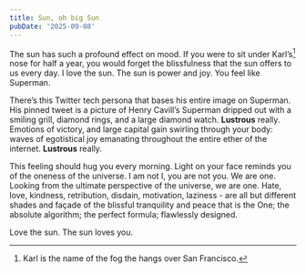 ```yaml
---
title: Sun, oh big Sun
pubDate: '2025-09-08'
---
```


The sun has such a profound effect on mood.
If you were to sit under Karl’s[^Karl] nose for half a year, you would forget the blissfulness that the sun offers to us every day.
I love the sun.
The sun is power and joy.
You feel like Superman.

There’s this Twitter tech persona that bases his entire image on Superman.
His pinned tweet is a picture of Henry Cavill’s Superman dripped out with a smiling grill, diamond rings, and a large diamond watch.
**Lustrous** really.
Emotions of victory, and large capital gain swirling through your body: waves of egotistical joy emanating throughout the entire ether of the internet.
**Lustrous** really.

This feeling should hug you every morning.
Light on your face reminds you of the oneness of the universe.
I am not I, you are not you. We are one.
Looking from the ultimate perspective of the universe, we are one.
Hate, love, kindness, retribution, disdain, motivation, laziness - are all but different shades and façade of the blissful tranquility and peace that is the One; the absolute algorithm; the perfect formula; flawlessly designed.

Love the sun.
The sun loves you.

[^Karl]: Karl is the name of the fog the hangs over San Francisco.

